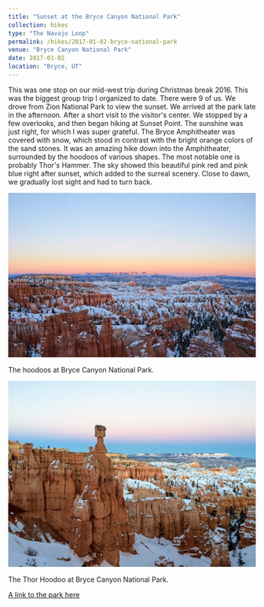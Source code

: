 ```yaml
---
title: "Sunset at the Bryce Canyon National Park"
collection: hikes
type: "The Navajo Loop"
permalink: /hikes/2017-01-02-bryce-national-park
venue: "Bryce Canyon National Park"
date: 2017-01-02
location: "Bryce, UT"
---
```


 This was one stop on our mid-west trip during Christmas break 2016. This was the biggest group trip I organized to date. There were 9 of us. We drove from Zion National Park to view the sunset. We arrived at the park late in the afternoon. After a short visit to the visitor's center. We stopped by a few overlooks, and then began hiking at Sunset Point. The sunshine was just right, for which I was super grateful. The Bryce Amphitheater was covered with snow, which stood in contrast with the bright orange colors of the sand stones. It was an amazing hike down into the Amphitheater, surrounded by the hoodoos of various shapes. The most notable one is probably Thor's Hammer. The sky showed this beautiful pink red and pink blue right after sunset, which added to the surreal scenery. Close to dawn, we gradually lost sight and had to turn back.

![Woodoo](/images/bryce_woodoos.jpg)

The hoodoos at Bryce Canyon National Park.

![Thor](/images/bryce_thor.jpg)

The Thor Hoodoo at Bryce Canyon National Park.

 [A link to the park here](https://www.nps.gov/brca/index.htm)
